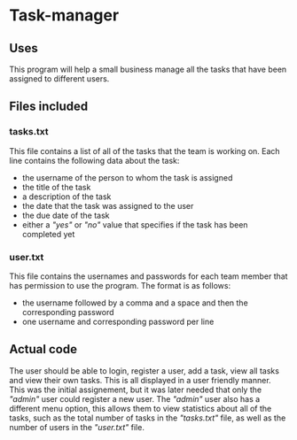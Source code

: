 # Task-manager

## Uses
This program will help a small business manage all the tasks that have been assigned to different users. 

## Files included
### tasks.txt
This file contains a list of all of the tasks that the team is working on. Each line contains the following data about the task:
* the username of the person to whom the task is assigned
* the title of the task
* a description of the task
* the date that the task was assigned to the user
* the due date of the task
* either a _"yes"_ or _"no"_ value that specifies if the task has been completed yet

### user.txt
This file contains the usernames and passwords for each team member that has permission to use the program.
The format is as follows:
* the username followed by a comma and a space and then the corresponding password
* one username and corresponding password per line

## Actual code
The user should be able to login, register a user, add a task, view all tasks and view their own tasks. This is all displayed in a user friendly manner. This was the initial assignement, but it was later needed that only the _"admin"_ user could register a new user. The _"admin"_ user also has a different menu option, this allows them to view statistics about all of the tasks, such as the total number of tasks in the _"tasks.txt"_ file, as well as the number of users in the _"user.txt"_ file.
